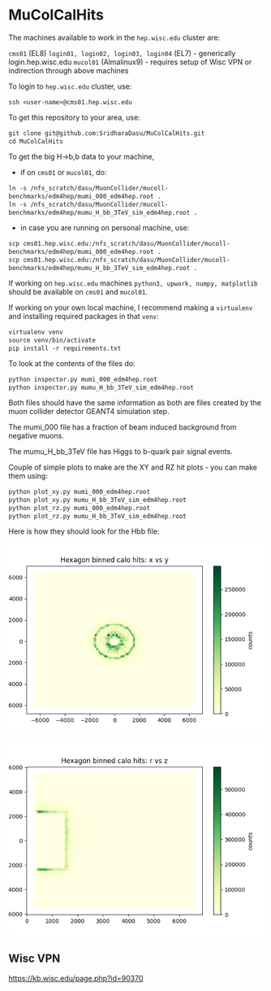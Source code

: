 # MuColCalHits

The machines available to work in the `hep.wisc.edu` cluster are:

`cms01` (EL8)
`login01, login02, login03, login04` (EL7) - generically login.hep.wisc.edu
`mucol01` (Almalinux9) - requires setup of Wisc VPN or indirection through above machines

To login to `hep.wisc.edu` cluster, use:

```
ssh <user-name>@cms01.hep.wisc.edu
```

To get this repository to your area, use:

```
git clone git@github.com:SridharaDasu/MuColCalHits.git
cd MuColCalHits
```

To get the big H->b,b data to your machine, 

* if on `cms01` or `mucol01`, do:

```
ln -s /nfs_scratch/dasu/MuonCollider/mucoll-benchmarks/edm4hep/mumi_000_edm4hep.root .
ln -s /nfs_scratch/dasu/MuonCollider/mucoll-benchmarks/edm4hep/mumu_H_bb_3TeV_sim_edm4hep.root .
```

* in case you are running on personal machine, use:

```
scp cms01.hep.wisc.edu:/nfs_scratch/dasu/MuonCollider/mucoll-benchmarks/edm4hep/mumi_000_edm4hep.root .
scp cms01.hep.wisc.edu:/nfs_scratch/dasu/MuonCollider/mucoll-benchmarks/edm4hep/mumu_H_bb_3TeV_sim_edm4hep.root .
```

If working on `hep.wisc.edu` machines `python3, upwork, numpy, matplotlib` should be available on `cms01` and `mucol01`.

If working on your own local machine, I recommend making a `virtualenv` and installing required packages in that `venv`:

```
virtualenv venv
source venv/bin/activate
pip install -r requirements.txt
```
To look at the contents of the files do:

```
python inspector.py mumi_000_edm4hep.root
python inspector.py mumu_H_bb_3TeV_sim_edm4hep.root
```

Both files should have the same information as both are files created by the muon collider detector GEANT4 simulation step.

The mumi_000 file has a fraction of beam induced background from negative muons.

The mumu_H_bb_3TeV file has Higgs to b-quark pair signal events.

Couple of simple plots to make are the XY and RZ hit plots - you can make them using:

```
python plot_xy.py mumi_000_edm4hep.root
python plot_xy.py mumu_H_bb_3TeV_sim_edm4hep.root
python plot_rz.py mumi_000_edm4hep.root
python plot_rz.py mumu_H_bb_3TeV_sim_edm4hep.root
```
Here is how they should look for the Hbb file:

![plot](x-y-hits.png)

![plot](r-z-hits.png)

## Wisc VPN

https://kb.wisc.edu/page.php?id=90370
